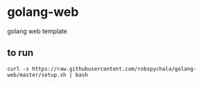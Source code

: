 # golang-web
golang web template

## to run

```curl -s https://raw.githubusercontent.com/robspychala/golang-web/master/setup.sh | bash```
